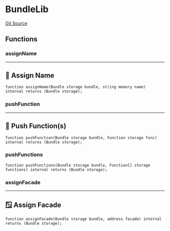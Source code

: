 # BundleLib
[Git Source](https://github.com/metacontract/mc/blob/0cf91165f9ec2cbeeba800a4baf4e81e2df5c3bb/src/devkit/core/Bundle.sol)


## Functions
### assignName

--------------------
📛 Assign Name
----------------------


```solidity
function assignName(Bundle storage bundle, string memory name) internal returns (Bundle storage);
```

### pushFunction

-------------------------
🧩 Push Function(s)
---------------------------


```solidity
function pushFunction(Bundle storage bundle, Function storage func) internal returns (Bundle storage);
```

### pushFunctions


```solidity
function pushFunctions(Bundle storage bundle, Function[] storage functions) internal returns (Bundle storage);
```

### assignFacade

----------------------
🪟 Assign Facade
------------------------


```solidity
function assignFacade(Bundle storage bundle, address facade) internal returns (Bundle storage);
```

